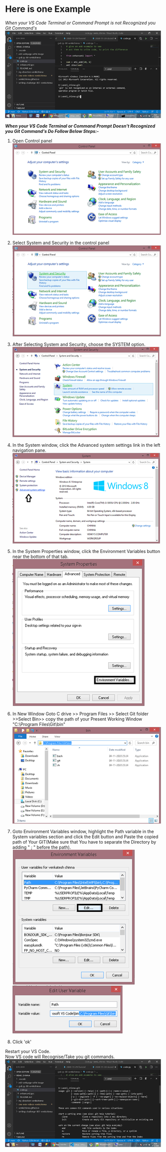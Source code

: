 # Here is one Example

_When your VS Code Terminal or Command Prompt is not Recognized you Git Command's_    
![picture1](problem.png)  

**_When your VS Code Terminal or Command Prompt Doesn't Recognized you Git Command's Do Follow Below Steps:-_**

1. Open Control panel    
![example1](step1.png)   

2. Select System and Security in the control panel     
![exapmle2](step2.png)     

3. After Selecting System and Security, choose the SYSTEM option.    
![example3](step3.png)     

4. In the System window, click the Advanced system settings link in the left navigation pane.      
![example4](step4.png)    

5. In the System Properties window, click the Environment Variables button near the bottom of that tab.     
![example5](step5.png)  

6. In New Window Goto C drive >> Program Files >> Select Git folder >>Select Bin>> copy the path of your Present Working Window "C:\Program Files\Git\bin"      
![example6](step6.png)     

7. Goto Environment Variables window, highlight the Path variable in the System variables section and click the Edit button and Paste the copied path of Your GIT(Make sure that You have to separate the Directory by adding " ; " before the path).  
![example7](step7.png) ![example8](step7a.png)   

8. Click 'ok'   

Restart your VS Code.     
Now VS code will Recognise/Take you git commands.      
![final result](finalresult.png)    
